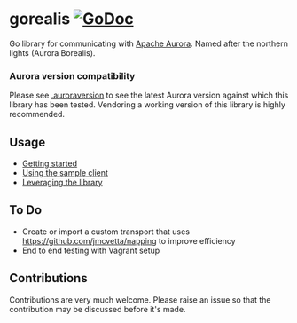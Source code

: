 # gorealis [![GoDoc](https://godoc.org/github.com/rdelval/gorealis?status.svg)](https://godoc.org/github.com/rdelval/gorealis)

Go library for communicating with [Apache Aurora](https://github.com/apache/aurora).
Named after the northern lights (Aurora Borealis).

### Aurora version compatibility
Please see [.auroraversion](./.auroraversion) to see the latest Aurora version against which this
library has been tested. Vendoring a working version of this library is highly recommended.

## Usage

* [Getting started](docs/getting-started.md)
* [Using the sample client](docs/using-the-sample-client.md)
* [Leveraging the library](docs/leveraging-the-library.md)

## To Do
* Create or import a custom transport that uses https://github.com/jmcvetta/napping to improve efficiency
* End to end testing with Vagrant setup

## Contributions
Contributions are very much welcome. Please raise an issue so that the contribution may be discussed before it's made.